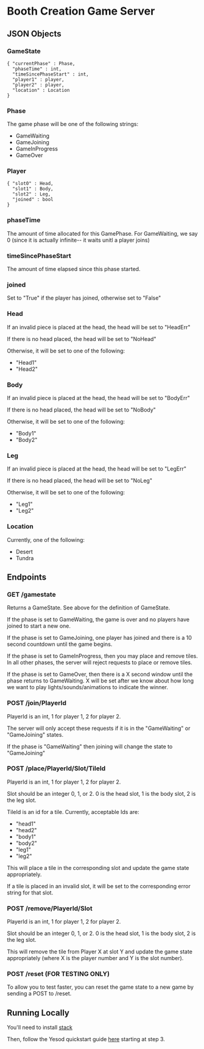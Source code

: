 # Booth Creation Game Server

## JSON Objects

### GameState 
```
{ "currentPhase" : Phase,
  "phaseTime" : int,
  "timeSincePhaseStart" : int,
  "player1" : player,
  "player2" : player,
  "location" : Location
}
```

### Phase

The game phase will be one of the following strings:

  * GameWaiting
  * GameJoining
  * GameInProgress
  * GameOver

### Player
```
{ "slot0" : Head,
  "slot1" : Body,
  "slot2" : Leg,
  "joined" : bool
}
```
### phaseTime

The amount of time allocated for this GamePhase. For GameWaiting, we say 0
(since it is actually infinite-- it waits unitl a player joins)

### timeSincePhaseStart

The amount of time elapsed since this phase started.

### joined

Set to "True" if the player has joined, otherwise set to "False"

### Head

If an invalid piece is placed at the head, the head will be set to "HeadErr"

If there is no head placed, the head will be set to "NoHead"

Otherwise, it will be set to one of the following:

 * "Head1"
 * "Head2"

### Body 

If an invalid piece is placed at the head, the head will be set to "BodyErr"

If there is no head placed, the head will be set to "NoBody"

Otherwise, it will be set to one of the following:

 * "Body1"
 * "Body2"

### Leg 

If an invalid piece is placed at the head, the head will be set to "LegErr"

If there is no head placed, the head will be set to "NoLeg"

Otherwise, it will be set to one of the following:

 * "Leg1"
 * "Leg2"


### Location

Currently, one of the following:

  * Desert
  * Tundra

## Endpoints

### GET /gamestate

Returns a GameState. See above for the definition of GameState.

If the phase is set to GameWaiting, the game is over and no players have joined to start a new one.

If the phase is set to GameJoining, one player has joined and there is a 10 second
countdown until the game begins.

If the phase is set to GameInProgress, then you may place and remove tiles. In all
other phases, the server will reject requests to place or remove tiles.

If the phase is set to GameOver, then there is a X second window until the phase
returns to GameWaiting. X will be set after we know about how long we want to
play lights/sounds/animations to indicate the winner.

### POST /join/PlayerId

PlayerId is an int, 1 for player 1, 2 for player 2.

The server will only accept these requests if it is in the "GameWaiting"
or "GameJoining" states.

If the phase is "GameWaiting" then joining will change the state to "GameJoining"

### POST /place/PlayerId/Slot/TileId

PlayerId is an int, 1 for player 1, 2 for player 2.

Slot should be an integer 0, 1, or 2. 0 is the head slot, 1 is the body slot, 2 is
the leg slot.

TileId is an id for a tile. Currently, acceptable Ids are:

  * "head1"
  * "head2"
  * "body1"
  * "body2"
  * "leg1"
  * "leg2"

This will place a tile in the corresponding slot and update the game state appropriately.

If a tile is placed in an invalid slot, it will be set to the corresponding error
string for that slot.


### POST /remove/PlayerId/Slot

PlayerId is an int, 1 for player 1, 2 for player 2.

Slot should be an integer 0, 1, or 2. 0 is the head slot, 1 is the body slot, 2 is
the leg slot.

This will remove the tile from Player X at slot Y and update the game state appropriately (where X is the player number and Y is the slot number).

### POST /reset (FOR TESTING ONLY)

To allow you to test faster, you can reset the game state to a new 
game by sending a POST to /reset.

## Running Locally

You'll need to install [stack](https://docs.haskellstack.org/en/stable/README/)

Then, follow the Yesod quickstart guide [here](http://www.yesodweb.com/page/quickstart) starting at step 3.
